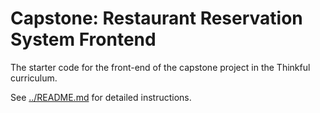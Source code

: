 # Capstone: Restaurant Reservation System Frontend

The starter code for the front-end of the capstone project in the Thinkful curriculum.

See [../README.md](../README.md) for detailed instructions.
